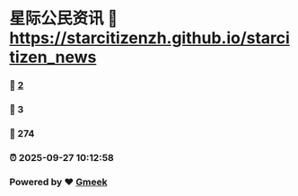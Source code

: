 # 星际公民资讯 :link: https://starcitizenzh.github.io/starcitizen_news 
### :page_facing_up: [2](https://starcitizenzh.github.io/starcitizen_news/tag.html) 
### :speech_balloon: 3 
### :hibiscus: 274 
### :alarm_clock: 2025-09-27 10:12:58 
### Powered by :heart: [Gmeek](https://github.com/Meekdai/Gmeek)
